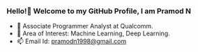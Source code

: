 ### Hello!👋 Welcome to my GitHub Profile, I am Pramod N
- 🔭 Associate Programmer Analyst at Qualcomm. 
- 🌱 Area of Interest: Machine Learning, Deep Learning. 
- 📫 Email Id: pramodn1998@gmail.com
